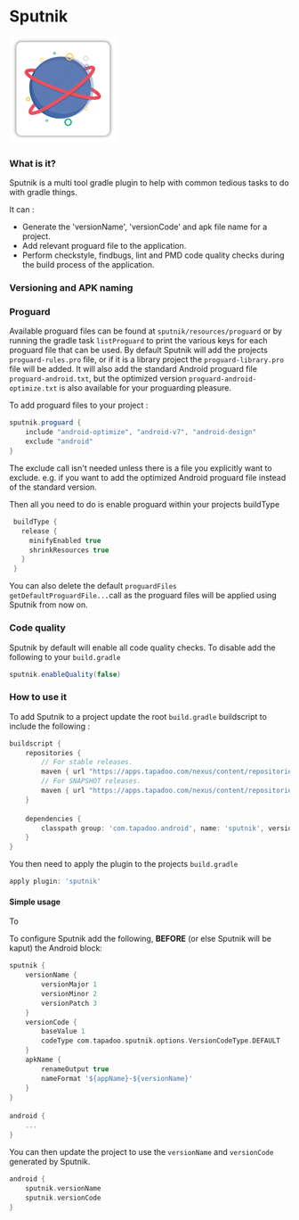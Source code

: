 # Sputnik

![Alt Text](./app/src/main/res/mipmap-xxxhdpi/ic_launcher.png) 

### What is it?

Sputnik is a multi tool gradle plugin to help with common tedious tasks to do with gradle things.

It can :
* Generate the 'versionName', 'versionCode' and apk file name for a project. 
* Add relevant proguard file to the application.
* Perform checkstyle, findbugs, lint and PMD code quality checks during the build process of the application.

### Versioning and APK naming

### Proguard
Available proguard files can be found at `sputnik/resources/proguard` or by running the gradle task `listProguard` to print the
various keys for each proguard file that can be used. By default Sputnik will add the projects `proguard-rules.pro` file, or if it 
is a library project the `proguard-library.pro` file will be added. It will also add the standard Android proguard file `proguard-android.txt`, 
but the optimized version `proguard-android-optimize.txt` is also available for your proguarding pleasure.

To add proguard files to your project : 
 ```groovy
 sputnik.proguard {
     include "android-optimize", "android-v7", "android-design"
     exclude "android"
 }
 ```
The exclude call isn't needed unless there is a file you explicitly want to exclude. e.g. if you want to add the 
optimized Android proguard file instead of the standard version.

Then all you need to do is enable proguard within your projects buildType 

```groovy
 buildType {
   release {
     minifyEnabled true
     shrinkResources true
   }
 }
```

You can also delete the default `proguardFiles getDefaultProguardFile...`call as the proguard files will be applied using Sputnik from now on.

### Code quality
Sputnik by default will enable all code quality checks. To disable add the following to your `build.gradle`

```groovy
sputnik.enableQuality(false)
```
 
### How to use it

To add Sputnik to a project update the root `build.gradle` buildscript to include the following : 

```groovy 
buildscript {
    repositories {
        // For stable releases.
        maven { url "https://apps.tapadoo.com/nexus/content/repositories/tapadoo" }
        // For SNAPSHOT releases.
        maven { url "https://apps.tapadoo.com/nexus/content/repositories/snapshots/" }
    }
    
    dependencies {
        classpath group: 'com.tapadoo.android', name: 'sputnik', version: '0.6.5'
    }
}
```

You then need to apply the plugin to the projects `build.gradle`
 
```groovy 
apply plugin: 'sputnik'
```

#### Simple usage
To 

To configure Sputnik add the following, **BEFORE** (or else Sputnik will be kaput) the Android block: 

```groovy 
sputnik {
    versionName {
        versionMajor 1
        versionMinor 2
        versionPatch 3
    }
    versionCode {
        baseValue 1
        codeType com.tapadoo.sputnik.options.VersionCodeType.DEFAULT
    }
    apkName {
        renameOutput true
        nameFormat '${appName}-${versionName}'
    }
}

android {
    ...
}

```

You can then update the project to use the `versionName` and `versionCode` generated by Sputnik.
 
```groovy
android {
    sputnik.versionName
    sputnik.versionCode
}

```